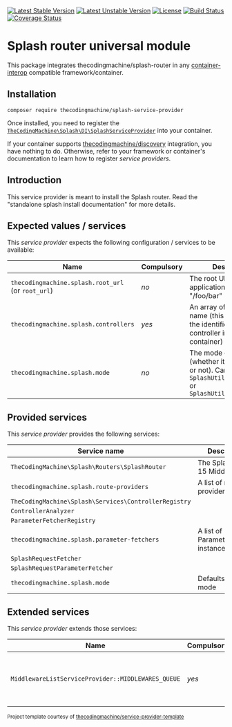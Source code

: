 [![Latest Stable Version](https://poser.pugx.org/thecodingmachine/splash-service-provider/v/stable)](https://packagist.org/packages/thecodingmachine/splash-service-provider)
[![Latest Unstable Version](https://poser.pugx.org/thecodingmachine/splash-service-provider/v/unstable)](https://packagist.org/packages/thecodingmachine/splash-service-provider)
[![License](https://poser.pugx.org/thecodingmachine/splash-service-provider/license)](https://packagist.org/packages/thecodingmachine/splash-service-provider)
[![Build Status](https://travis-ci.org/thecodingmachine/splash-service-provider.svg?branch=master)](https://travis-ci.org/thecodingmachine/splash-service-provider)
[![Coverage Status](https://coveralls.io/repos/thecodingmachine/splash-service-provider/badge.svg?branch=master&service=github)](https://coveralls.io/github/thecodingmachine/splash-service-provider?branch=master)

# Splash router universal module

This package integrates thecodingmachine/splash-router in any [container-interop](https://github.com/container-interop/service-provider) compatible framework/container.

## Installation

```
composer require thecodingmachine/splash-service-provider
```

Once installed, you need to register the [`TheCodingMachine\Splash\DI\SplashServiceProvider`](src/SplashServiceProvider.php) into your container.

If your container supports [thecodingmachine/discovery](https://github.com/thecodingmachine/discovery) integration, you have nothing to do. Otherwise, refer to your framework or container's documentation to learn how to register *service providers*.

## Introduction

This service provider is meant to install the Splash router.
Read the "standalone splash install documentation" for more details.

## Expected values / services

This *service provider* expects the following configuration / services to be available:

| Name                        | Compulsory | Description                            |
|-----------------------------|------------|----------------------------------------|
| `thecodingmachine.splash.root_url` (or `root_url`)       | *no*       | The root URL of the application. For instance: "/foo/bar" |
| `thecodingmachine.splash.controllers`              | *yes*      | An array of controller name (this is the name of the identifier of the controller in the container) |
| `thecodingmachine.splash.mode`              | *no*      | The mode of Splash (whether it allows output or not). Can be `SplashUtils::MODE_STRICT` or `SplashUtils::MODE_WEAK` |


## Provided services

This *service provider* provides the following services:

| Service name                | Description                          |
|-----------------------------|--------------------------------------|
| `TheCodingMachine\Splash\Routers\SplashRouter`              | The Splash PSR-15 Middleware |
| `thecodingmachine.splash.route-providers`              | A list of route providers |
| `TheCodingMachine\Splash\Services\ControllerRegistry`              |  |
| `ControllerAnalyzer`              |  |
| `ParameterFetcherRegistry`              |  |
| `thecodingmachine.splash.parameter-fetchers`              | A list of ParameterFetcher instances |
| `SplashRequestFetcher`              |  |
| `SplashRequestParameterFetcher`              |  |
| `thecodingmachine.splash.mode`              | Defaults to strict mode |


## Extended services

This *service provider* extends those services:

| Name                        | Compulsory | Description                            |
|-----------------------------|------------|----------------------------------------|
| `MiddlewareListServiceProvider::MIDDLEWARES_QUEUE` | *yes*      | The Splash middleware is injected in the middleware list. |


<small>Project template courtesy of <a href="https://github.com/thecodingmachine/service-provider-template">thecodingmachine/service-provider-template</a></small>
